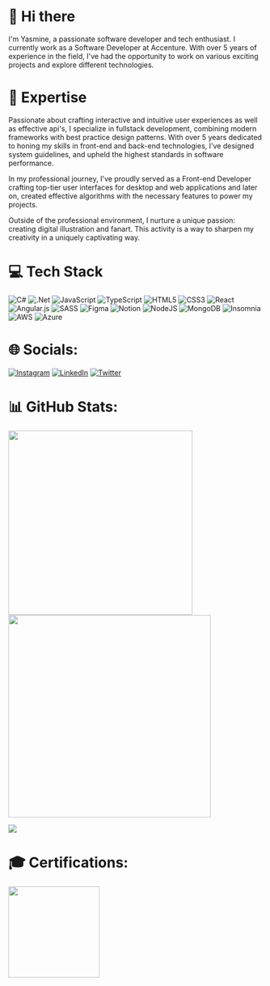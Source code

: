 # 👋 Hi there

I'm Yasmine, a passionate software developer and tech enthusiast. I currently work as a Software Developer at Accenture.
With over 5 years of experience in the field, I've had the opportunity to work on various exciting projects and explore different technologies.

# 🚀 Expertise

Passionate about crafting interactive and intuitive user experiences as well as effective api's, I specialize in fullstack development, combining modern frameworks with best practice design patterns. With over 5 years dedicated to honing my skills in front-end and back-end technologies, I've designed system guidelines, and upheld the highest standards in software performance.

In my professional journey, I've proudly served as a Front-end Developer crafting top-tier user interfaces for desktop and web applications and later on, created effective algorithms with the necessary features to power my projects.

Outside of the professional environment, I nurture a unique passion: creating digital illustration and fanart. This activity is a way to sharpen my creativity in a uniquely captivating way.

# 💻 Tech Stack

![C#](https://img.shields.io/badge/c%23-%23239120.svg?style=for-the-badge&logo=c-sharp&logoColor=white) ![.Net](https://img.shields.io/badge/.NET-5C2D91?style=for-the-badge&logo=.net&logoColor=white) ![JavaScript](https://img.shields.io/badge/javascript-%23323330.svg?style=for-the-badge&logo=javascript&logoColor=%23F7DF1E) ![TypeScript](https://img.shields.io/badge/typescript-%23007ACC.svg?style=for-the-badge&logo=typescript&logoColor=white) ![HTML5](https://img.shields.io/badge/html5-%23E34F26.svg?style=for-the-badge&logo=html5&logoColor=white) ![CSS3](https://img.shields.io/badge/css3-%231572B6.svg?style=for-the-badge&logo=css3&logoColor=white) ![React](https://img.shields.io/badge/react-%2320232a.svg?style=for-the-badge&logo=react&logoColor=%2361DAFB) ![Angular.js](https://img.shields.io/badge/angular.js-%23E23237.svg?style=for-the-badge&logo=angularjs&logoColor=white) ![SASS](https://img.shields.io/badge/SASS-hotpink.svg?style=for-the-badge&logo=SASS&logoColor=white) ![Figma](https://img.shields.io/badge/figma-%23F24E1E.svg?style=for-the-badge&logo=figma&logoColor=white) ![Notion](https://img.shields.io/badge/Notion-%23000000.svg?style=for-the-badge&logo=notion&logoColor=white) ![NodeJS](https://img.shields.io/badge/node.js-6DA55F?style=for-the-badge&logo=node.js&logoColor=white) ![MongoDB](https://img.shields.io/badge/MongoDB-%234ea94b.svg?style=for-the-badge&logo=mongodb&logoColor=white) ![Insomnia](https://img.shields.io/badge/Insomnia-black?style=for-the-badge&logo=insomnia&logoColor=5849BE) ![AWS](https://img.shields.io/badge/AWS-%23FF9900.svg?style=for-the-badge&logo=amazon-aws&logoColor=white) ![Azure](https://img.shields.io/badge/azure-%230072C6.svg?style=for-the-badge&logo=microsoftazure&logoColor=white)

# 🌐 Socials:

[![Instagram](https://img.shields.io/badge/Instagram-%23E4405F.svg?logo=Instagram&logoColor=white)](https://instagram.com/castro.yasmine) [![LinkedIn](https://img.shields.io/badge/LinkedIn-%230077B5.svg?logo=linkedin&logoColor=white)](https://linkedin.com/in/yasmine-fortes) [![Twitter](https://img.shields.io/badge/Twitter-%231DA1F2.svg?logo=Twitter&logoColor=white)](https://twitter.com/yaszcastro) 

# 📊 GitHub Stats:

<img src="https://github-readme-stats-wheat-two-53.vercel.app/api?username=yascastro&theme=dracula&hide_border=false&include_all_commits=false&count_private=false"  width="364px" />                    <img src="https://github-readme-streak-stats.herokuapp.com/?user=yascastro&theme=dracula&hide_border=false"  width="400px" />



![](https://github-readme-stats-wheat-two-53.vercel.app/api/top-langs/?username=yascastro&theme=dracula&hide_border=false&include_all_commits=false&count_private=false&layout=compact)

# 🎓 Certifications:
<div>
  <img height="180em" src="https://github.com/a-lloma/a-lloma/assets/35180706/fbdbf793-5611-42bb-824a-19cc2a3fad02.png"/>
</div>
